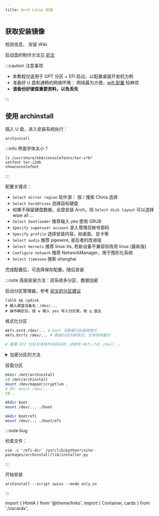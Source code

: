 ```yaml
---
title: Arch Linux 安装
---
```


## 获取安装镜像

<Container>
    <cards.Arch />
</Container>

<p>
<HtmlA href="https://archlinux.org/iso/latest/sha256sums.txt">校验信息</HtmlA>、
<HtmlA href="https://wiki.archlinux.org/title/Installation_guide_(%E7%AE%80%E4%BD%93%E4%B8%AD%E6%96%87)">安装 Wiki</HtmlA>
</p>

启动盘的制作方法见 [前文](./bootable)

:::caution 注意事项

- 本教程仅适用于 GPT 分区 + EFI 启动，以配置桌面开发机为例
- 准备好 U 盘和通畅的网络环境：
  网线最为方便，[wifi 配置](https://wiki.archlinux.org/title/Iwd_(%E7%AE%80%E4%BD%93%E4%B8%AD%E6%96%87)#%E4%BD%BF%E7%94%A8%E6%96%B9%E6%B3%95) 较麻烦
- **请备份好硬盘重要资料，以免丢失**

:::

## 使用 archinstall

插入 U 盘，进入安装系统执行：

    archinstall

:::info 界面字体太小？

```
ls /usr/share/kbd/consolefonts/ter-v*b*
setfont ter-i24b
showconsolefont
```

:::

配置关键点：

- `Select mirror region` 软件源：
  按 / 搜索 China 选择
- `Select harddrives` 选择目标硬盘
- 如果不保留硬盘数据，全盘安装 Arch，则 `Select disk layout` 可以选择 wipe all ...
- `Select bootloader` 推荐输入 yes 使用 GRUB
- `Specify superuser account` 录入管理员帐号密码
- `Specify profile` 选择安装内容，如桌面、显卡等
- `Select audio` 推荐 pipewire, 是后者的改进版
- `Select kernels` 推荐 linux-lts, 若新设备不兼容则改用 linux (最新版)
- `Configure network` 推荐 NetworkManager，用于图形化系统
- `Select timezone` 搜索 shanghai

完成配置后，可选择保存配置。随后安装

:::note 高级安装方法：双系统多分区、数据加密

启动分区管理器，参考 <a href="./advice#手动分区" target="_blank" >前文的分区建议</a>

    lsblk && cgdisk
    # 输入硬盘设备名：/dev/...
    # 操作确定后，按 w 输入 yes 写入分区表，按 q 退出

格式化分区

```bash
mkfs.ext4 /dev/... # boot 与数据分区通用格式
mkfs.btrfs /dev/... # 数据分区的新格式，支持快照备份

# 重置 EFI 分区并清除所有启动项，请使用 mkfs.fat /dev/...
```

 <details className="let-details-to-gray">
<summary>加密分区的方法</summary>

```bash
cryptsetup luksFormat -q /dev/...
cryptsetup open /dev/... cryptlvm
# cryptlvm 是约定的名称，不一定需要 LVM

# ?: ext4 btrfs
mkfs.? /dev/mapper/cryptlvm
```

评估其它算法的速度：`cryptsetup benchmark`

更多细节和参数请见资料：[Arch Wiki](https://wiki.archlinux.org/title/Dm-crypt/Device_encryption)

</details>

挂载分区

```bash
mkdir /mnt/archinstall
cd /mnt/archinstall
mount /dev/mapper/cryptlvm .
# OR: mount /dev/... .
cd .

mkdir boot
mount /dev/... ./boot

mkdir boot/efi
mount /dev/... ./boot/efi

```

:::note bug

检查文件：

    vim -c '/efi-dir' /usr/lib/python*/site-packages/archinstall/lib/installer.py

<!-- cryptlvm -->

:::

开始安装

    archinstall --script swiss --mode only_os

:::

import { HtmlA } from '@theme/links';
import { Container, cards } from './oscards';
